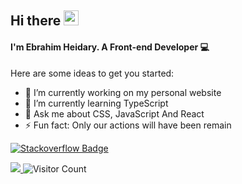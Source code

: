## Hi there <img src='https://camo.githubusercontent.com/e8e7b06ecf583bc040eb60e44eb5b8e0ecc5421320a92929ce21522dbc34c891/68747470733a2f2f6d656469612e67697068792e636f6d2f6d656469612f6876524a434c467a6361737252346961377a2f67697068792e676966' width='24' />

#### I'm Ebrahim Heidary. A Front-end Developer 💻


Here are some ideas to get you started:

- 🔭 I’m currently working on my personal website
- 🌱 I’m currently learning TypeScript
- 💬 Ask me about CSS, JavaScript And React
- ⚡ Fun fact: Only our actions will have been remain


[![Stackoverflow Badge](https://img.shields.io/badge/-Stackoverflow-cdcdcd?style=flat-square&logo=Stackoverflow&logoColor=Red&link=https://stackoverflow.com/users/15248776/ebrahim)](https://stackoverflow.com/users/15248776/ebrahim)

<!-- ![focus](https://img.shields.io/badge/focus-frontend-blue) -->

<a href="https://github.com/EbrahimHeydari">
  <img src="https://github-readme-stats.vercel.app/api?username=EbrahimHeydari&hide=stars&show_icons=true&theme=react">
</a>

<img src="https://profile-counter.glitch.me/{EbrahimHeydari}/count.svg" title="Visitor Count" />

<!-- ![Top Langs](https://github-readme-stats.vercel.app/api/top-langs/?username=EbrahimHeydari&theme=react) -->
